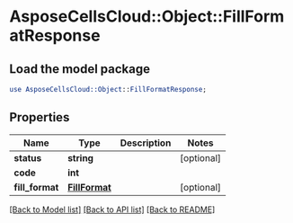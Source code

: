 # AsposeCellsCloud::Object::FillFormatResponse

## Load the model package
```perl
use AsposeCellsCloud::Object::FillFormatResponse;
```

## Properties
Name | Type | Description | Notes
------------ | ------------- | ------------- | -------------
**status** | **string** |  | [optional] 
**code** | **int** |  | 
**fill_format** | [**FillFormat**](FillFormat.md) |  | [optional] 

[[Back to Model list]](../README.md#documentation-for-models) [[Back to API list]](../README.md#documentation-for-api-endpoints) [[Back to README]](../README.md)


